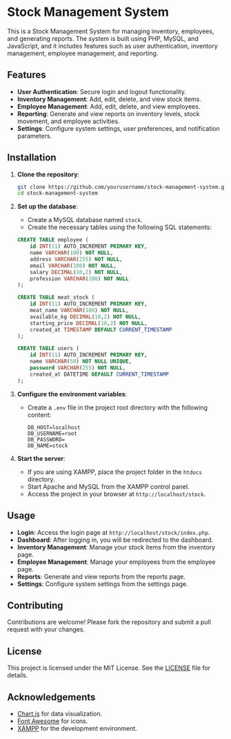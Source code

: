 # Stock Management System

This is a Stock Management System for managing inventory, employees, and generating reports. The system is built using PHP, MySQL, and JavaScript, and it includes features such as user authentication, inventory management, employee management, and reporting.

## Features

- **User Authentication**: Secure login and logout functionality.
- **Inventory Management**: Add, edit, delete, and view stock items.
- **Employee Management**: Add, edit, delete, and view employees.
- **Reporting**: Generate and view reports on inventory levels, stock movement, and employee activities.
- **Settings**: Configure system settings, user preferences, and notification parameters.

## Installation

1. **Clone the repository**:
    ```sh
    git clone https://github.com/yourusername/stock-management-system.git
    cd stock-management-system
    ```

2. **Set up the database**:
    - Create a MySQL database named `stock`.
    - Create the necessary tables using the following SQL statements:

    ```sql
    CREATE TABLE employee (
        id INT(11) AUTO_INCREMENT PRIMARY KEY,
        name VARCHAR(100) NOT NULL,
        address VARCHAR(255) NOT NULL,
        email VARCHAR(100) NOT NULL,
        salary DECIMAL(10,2) NOT NULL,
        profession VARCHAR(100) NOT NULL
    );

    CREATE TABLE meat_stock (
        id INT(11) AUTO_INCREMENT PRIMARY KEY,
        meat_name VARCHAR(100) NOT NULL,
        available_kg DECIMAL(10,2) NOT NULL,
        starting_price DECIMAL(10,2) NOT NULL,
        created_at TIMESTAMP DEFAULT CURRENT_TIMESTAMP
    );

    CREATE TABLE users (
        id INT(11) AUTO_INCREMENT PRIMARY KEY,
        name VARCHAR(50) NOT NULL UNIQUE,
        password VARCHAR(255) NOT NULL,
        created_at DATETIME DEFAULT CURRENT_TIMESTAMP
    );
    ```

3. **Configure the environment variables**:
    - Create a `.env` file in the project root directory with the following content:
        ```properties
        DB_HOST=localhost
        DB_USERNAME=root
        DB_PASSWORD=
        DB_NAME=stock
        ```

4. **Start the server**:
    - If you are using XAMPP, place the project folder in the `htdocs` directory.
    - Start Apache and MySQL from the XAMPP control panel.
    - Access the project in your browser at `http://localhost/stock`.

## Usage

- **Login**: Access the login page at `http://localhost/stock/index.php`.
- **Dashboard**: After logging in, you will be redirected to the dashboard.
- **Inventory Management**: Manage your stock items from the inventory page.
- **Employee Management**: Manage your employees from the employee page.
- **Reports**: Generate and view reports from the reports page.
- **Settings**: Configure system settings from the settings page.

## Contributing

Contributions are welcome! Please fork the repository and submit a pull request with your changes.

## License

This project is licensed under the MIT License. See the [LICENSE](LICENSE) file for details.

## Acknowledgements

- [Chart.js](https://www.chartjs.org/) for data visualization.
- [Font Awesome](https://fontawesome.com/) for icons.
- [XAMPP](https://www.apachefriends.org/index.html) for the development environment.